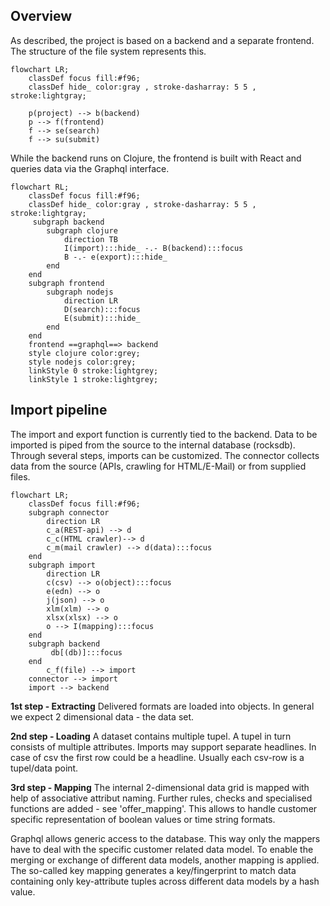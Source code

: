 ## Overview

As described, the project is based on a backend and a separate frontend. The structure of the file system represents this.

```mermaid
flowchart LR;
    classDef focus fill:#f96;
    classDef hide_ color:gray , stroke-dasharray: 5 5 , stroke:lightgray;

    p(project) --> b(backend)
    p --> f(frontend)
    f --> se(search)
    f --> su(submit)

```

While the backend runs on Clojure, the frontend is built with React and queries data via the Graphql interface.

```mermaid
flowchart RL;
    classDef focus fill:#f96;
    classDef hide_ color:gray , stroke-dasharray: 5 5 , stroke:lightgray;
     subgraph backend
        subgraph clojure
            direction TB
            I(import):::hide_ -.- B(backend):::focus
            B -.- e(export):::hide_
        end
    end
    subgraph frontend
        subgraph nodejs
            direction LR
            D(search):::focus
            E(submit):::hide_
        end
    end
    frontend ==graphql==> backend
    style clojure color:grey;
    style nodejs color:grey;
    linkStyle 0 stroke:lightgrey;
    linkStyle 1 stroke:lightgrey;
```

## Import pipeline

The import and export function is currently tied to the backend. Data to be
imported is piped from the source to the internal database (rocksdb). Through
several steps, imports can be customized. The connector collects data from the
source (APIs, crawling for HTML/E-Mail) or from supplied files.

```mermaid
flowchart LR;
    classDef focus fill:#f96;
    subgraph connector
        direction LR
        c_a(REST-api) --> d
        c_c(HTML crawler)--> d
        c_m(mail crawler) --> d(data):::focus
    end
    subgraph import
        direction LR
        c(csv) --> o(object):::focus
        e(edn) --> o
        j(json) --> o
        xlm(xlm) --> o
        xlsx(xlsx) --> o
        o --> I(mapping):::focus
    end
    subgraph backend
         db[(db)]:::focus
    end
        c_f(file) --> import
    connector --> import
    import --> backend
```

**1st step - Extracting** Delivered formats are loaded into objects. In general we expect 2 dimensional data - the data set.

**2nd step - Loading** A dataset contains multiple tupel. A tupel in turn consists of multiple attributes. Imports may support separate headlines. In case of csv the first row could be a headline. Usually each csv-row is a tupel/data point.  

**3rd step - Mapping** The internal 2-dimensional data grid is mapped with help of associative attribut naming. Further rules, checks and specialised functions are added - see 'offer_mapping'. This allows to handle customer specific representation of boolean values or time string formats.

Graphql allows generic access to the database. This way only the mappers have to
deal with the specific customer related data model. To enable the merging or
exchange of different data models, another mapping is applied. The so-called key
mapping generates a key/fingerprint to match data containing only key-attribute
tuples across different data models by a hash value.
